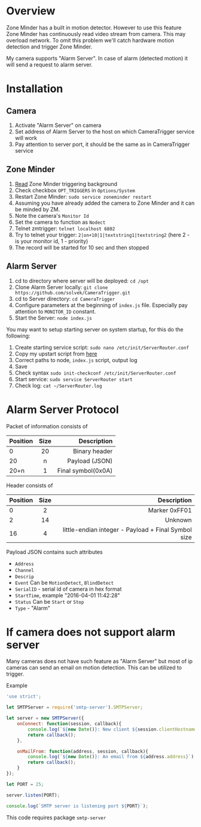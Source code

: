 # Overview

Zone Minder has a built in motion detector. However to use this feature Zone Minder has continuously read video stream from camera.
This may overload network. To omit this problem we'll catch hardware motion detection and trigger Zone Minder.

My camera supports "Alarm Server". In case of alarm (detected motion) it will send a request to alarm server.

# Installation

## Camera

 1. Activate "Alarm Server" on camera
 2. Set address of Alarm Server to the host on which CameraTrigger service will work
 3. Pay attention to server port, it should be the same as in CameraTrigger service
 
## Zone Minder

 1. [Read](https://wiki.zoneminder.com/How_to_use_your_external_camera's_motion_detection_with_ZM) Zone Minder triggering background
 2. Check checkbox `OPT_TRIGGERS` in `Options/System`
 3. Restart Zone Minder: `sudo service zoneminder restart`
 4. Assuming you have already added the camera to Zone Minder and it can be minded by ZM.
 5. Note the camera's `Monitor Id`
 6. Set the camera to function as `Nodect`
 7. Telnet zmtrigger: `telnet localhost 6802`
 8. Try to telnet your trigger: `2|on+10|1|textstring1|textstring2` (here 2 - is your monitor id, 1 - priority)
 9. The record will be started for 10 sec and then stopped
 
## Alarm Server

 1. cd to directory where server will be deployed: `cd /opt`
 2. Clone Alarm Server locally: `git clone https://github.com/solvek/CameraTrigger.git`
 3. cd to Server directory: `cd CameraTrigger`
 4. Configure parameters at the beginning of `index.js` file. Especially pay attention to `MONITOR_ID` constant.
 6. Start the Server: `node index.js`
 
 You may want to setup starting server on system startup, for this do the following:
 
 1. Create starting service script: `sudo nano /etc/init/ServerRouter.conf`
 2. Copy my upstart script from [here](https://github.com/solvek/CameraTrigger/blob/master/ServerRouter.conf)
 3. Correct paths to node, `index.js` script, output log
 4. Save
 5. Check syntax `sudo init-checkconf /etc/init/ServerRouter.conf`
 6. Start service: `sudo service ServerRouter start`
 7. Check log: `cat ~/ServerRouter.log`

# Alarm Server Protocol

Packet of information consists of

|Position   |Size   |Description        |
|-----------|:-----:|------------------:|
|0          |20     |Binary header      |
|20         |n      |Payload (JSON)     |
|20+n       |1      |Final symbol(0x0A) |
 
Header consists of

|Position   |Size   |Description        |
|-----------|:-----:|------------------:|
|0          |2      |Marker 0xFF01      |
|2          |14     |Unknown            |
|16         |4      |little-endian integer - Payload + Final Symbol size |
   
Payload JSON contains such attributes

 * `Address`
 * `Channel`
 * `Descrip`
 * `Event` Can be `MotionDetect`,  `BlindDetect`
 * `SerialID` - serial id of camera in hex format
 * `StartTime`, example "2016-04-01 11:42:28"
 * `Status` Can be `Start` or `Stop`
 * `Type` - "Alarm"

# If camera does not support alarm server

Many cameras does not have such feature as "Alarm Server" but most of ip cameras can send an email on motion detection. This can be utilized to trigger.


Example 

```javascript
'use strict';

let SMTPServer = require('smtp-server').SMTPServer;

let server = new SMTPServer({
    onConnect: function(session, callback){
        console.log(`${new Date()}: New client ${session.clientHostname} from ip ${session.remoteAddress}`);
        return callback();
    },

    onMailFrom: function(address, session, callback){
        console.log(`${new Date()}: An email from ${address.address}`);
        return callback();
    }
});

let PORT = 25;

server.listen(PORT);

console.log(`SMTP server is listening port ${PORT}`);
```

This code requires package `smtp-server`

